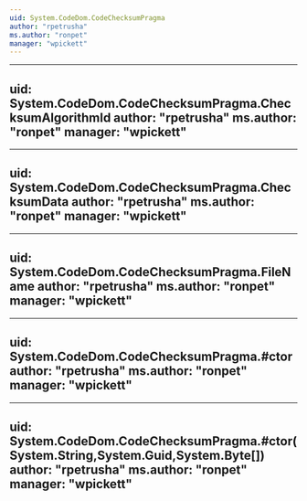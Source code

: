 ```yaml
---
uid: System.CodeDom.CodeChecksumPragma
author: "rpetrusha"
ms.author: "ronpet"
manager: "wpickett"
---
```


---
uid: System.CodeDom.CodeChecksumPragma.ChecksumAlgorithmId
author: "rpetrusha"
ms.author: "ronpet"
manager: "wpickett"
---

---
uid: System.CodeDom.CodeChecksumPragma.ChecksumData
author: "rpetrusha"
ms.author: "ronpet"
manager: "wpickett"
---

---
uid: System.CodeDom.CodeChecksumPragma.FileName
author: "rpetrusha"
ms.author: "ronpet"
manager: "wpickett"
---

---
uid: System.CodeDom.CodeChecksumPragma.#ctor
author: "rpetrusha"
ms.author: "ronpet"
manager: "wpickett"
---

---
uid: System.CodeDom.CodeChecksumPragma.#ctor(System.String,System.Guid,System.Byte[])
author: "rpetrusha"
ms.author: "ronpet"
manager: "wpickett"
---
